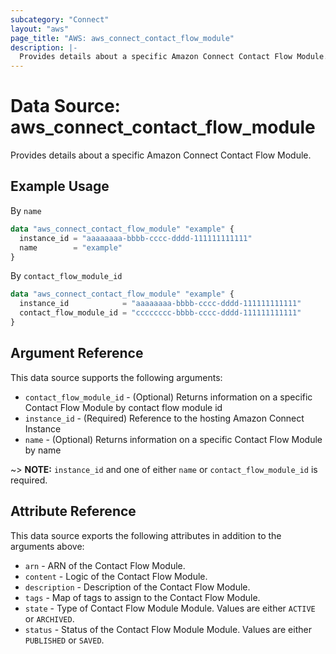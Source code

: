 ```yaml
---
subcategory: "Connect"
layout: "aws"
page_title: "AWS: aws_connect_contact_flow_module"
description: |-
  Provides details about a specific Amazon Connect Contact Flow Module.
---
```


# Data Source: aws_connect_contact_flow_module

Provides details about a specific Amazon Connect Contact Flow Module.

## Example Usage

By `name`

```terraform
data "aws_connect_contact_flow_module" "example" {
  instance_id = "aaaaaaaa-bbbb-cccc-dddd-111111111111"
  name        = "example"
}
```

By `contact_flow_module_id`

```terraform
data "aws_connect_contact_flow_module" "example" {
  instance_id            = "aaaaaaaa-bbbb-cccc-dddd-111111111111"
  contact_flow_module_id = "cccccccc-bbbb-cccc-dddd-111111111111"
}
```

## Argument Reference

This data source supports the following arguments:

* `contact_flow_module_id` - (Optional) Returns information on a specific Contact Flow Module by contact flow module id
* `instance_id` - (Required) Reference to the hosting Amazon Connect Instance
* `name` - (Optional) Returns information on a specific Contact Flow Module by name

~> **NOTE:** `instance_id` and one of either `name` or `contact_flow_module_id` is required.

## Attribute Reference

This data source exports the following attributes in addition to the arguments above:

* `arn` - ARN of the Contact Flow Module.
* `content` - Logic of the Contact Flow Module.
* `description` - Description of the Contact Flow Module.
* `tags` - Map of tags to assign to the Contact Flow Module.
* `state` - Type of Contact Flow Module Module. Values are either `ACTIVE` or `ARCHIVED`.
* `status` - Status of the Contact Flow Module Module. Values are either `PUBLISHED` or `SAVED`.
